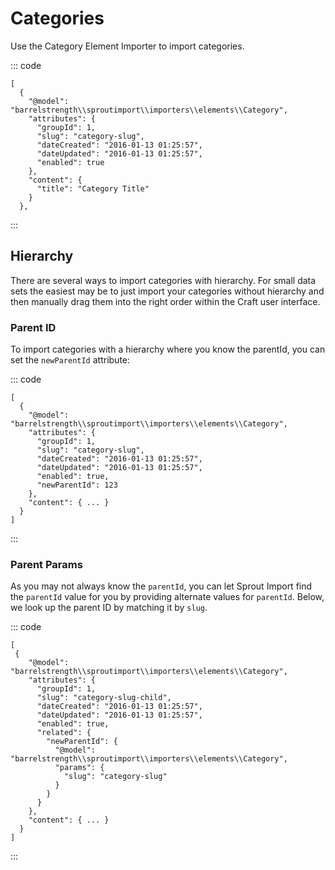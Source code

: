 # Categories

Use the Category Element Importer to import categories.

::: code

``` craft3
[
  {
    "@model": "barrelstrength\\sproutimport\\importers\\elements\\Category",
    "attributes": {
      "groupId": 1,
      "slug": "category-slug",
      "dateCreated": "2016-01-13 01:25:57",
      "dateUpdated": "2016-01-13 01:25:57",
      "enabled": true
    },
    "content": {
      "title": "Category Title"
    }
  },

```

:::

## Hierarchy

There are several ways to import categories with hierarchy. For small data sets the easiest may be to just import your categories without hierarchy and then manually drag them into the right order within the Craft user interface.

### Parent ID

To import categories with a hierarchy where you know the parentId, you can set the `newParentId` attribute:

::: code


``` craft3
[
  {
    "@model": "barrelstrength\\sproutimport\\importers\\elements\\Category",
    "attributes": {
      "groupId": 1,
      "slug": "category-slug",
      "dateCreated": "2016-01-13 01:25:57",
      "dateUpdated": "2016-01-13 01:25:57",
      "enabled": true,
      "newParentId": 123
    },
    "content": { ... }
  }
]
```

:::

### Parent Params

As you may not always know the `parentId`, you can let Sprout Import find the `parentId` value for you by providing alternate values for `parentId`. Below, we look up the parent ID by matching it by `slug`.

::: code

``` craft3
[  
 {
    "@model": "barrelstrength\\sproutimport\\importers\\elements\\Category",
    "attributes": {
      "groupId": 1,
      "slug": "category-slug-child",
      "dateCreated": "2016-01-13 01:25:57",
      "dateUpdated": "2016-01-13 01:25:57",
      "enabled": true,
      "related": {
        "newParentId": {
          "@model": "barrelstrength\\sproutimport\\importers\\elements\\Category",
          "params": {
            "slug": "category-slug"
          }
        }
      }
    },
    "content": { ... }
  }
]
```

:::